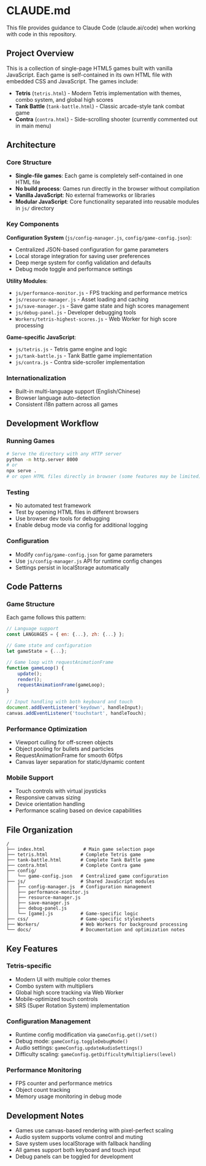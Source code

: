 # CLAUDE.md

This file provides guidance to Claude Code (claude.ai/code) when working with code in this repository.

## Project Overview

This is a collection of single-page HTML5 games built with vanilla JavaScript. Each game is self-contained in its own HTML file with embedded CSS and JavaScript. The games include:

- **Tetris** (`tetris.html`) - Modern Tetris implementation with themes, combo system, and global high scores
- **Tank Battle** (`tank-battle.html`) - Classic arcade-style tank combat game  
- **Contra** (`contra.html`) - Side-scrolling shooter (currently commented out in main menu)

## Architecture

### Core Structure
- **Single-file games**: Each game is completely self-contained in one HTML file
- **No build process**: Games run directly in the browser without compilation
- **Vanilla JavaScript**: No external frameworks or libraries
- **Modular JavaScript**: Core functionality separated into reusable modules in `js/` directory

### Key Components

**Configuration System** (`js/config-manager.js`, `config/game-config.json`):
- Centralized JSON-based configuration for game parameters
- Local storage integration for saving user preferences
- Deep merge system for config validation and defaults
- Debug mode toggle and performance settings

**Utility Modules**:
- `js/performance-monitor.js` - FPS tracking and performance metrics
- `js/resource-manager.js` - Asset loading and caching
- `js/save-manager.js` - Save game state and high scores management
- `js/debug-panel.js` - Developer debugging tools
- `Workers/tetris-highest-scores.js` - Web Worker for high score processing

**Game-specific JavaScript**:
- `js/tetris.js` - Tetris game engine and logic
- `js/tank-battle.js` - Tank Battle game implementation
- `js/contra.js` - Contra side-scroller implementation

### Internationalization
- Built-in multi-language support (English/Chinese)
- Browser language auto-detection
- Consistent i18n pattern across all games

## Development Workflow

### Running Games
```bash
# Serve the directory with any HTTP server
python -m http.server 8000
# or
npx serve .
# or open HTML files directly in browser (some features may be limited)
```

### Testing
- No automated test framework
- Test by opening HTML files in different browsers
- Use browser dev tools for debugging
- Enable debug mode via config for additional logging

### Configuration
- Modify `config/game-config.json` for game parameters
- Use `js/config-manager.js` API for runtime config changes
- Settings persist in localStorage automatically

## Code Patterns

### Game Structure
Each game follows this pattern:
```javascript
// Language support
const LANGUAGES = { en: {...}, zh: {...} };

// Game state and configuration
let gameState = {...};

// Game loop with requestAnimationFrame
function gameLoop() {
    update();
    render();
    requestAnimationFrame(gameLoop);
}

// Input handling with both keyboard and touch
document.addEventListener('keydown', handleInput);
canvas.addEventListener('touchstart', handleTouch);
```

### Performance Optimization
- Viewport culling for off-screen objects
- Object pooling for bullets and particles  
- RequestAnimationFrame for smooth 60fps
- Canvas layer separation for static/dynamic content

### Mobile Support
- Touch controls with virtual joysticks
- Responsive canvas sizing
- Device orientation handling
- Performance scaling based on device capabilities

## File Organization
```
/
├── index.html              # Main game selection page
├── tetris.html            # Complete Tetris game
├── tank-battle.html       # Complete Tank Battle game  
├── contra.html            # Complete Contra game
├── config/
│   └── game-config.json   # Centralized game configuration
├── js/                    # Shared JavaScript modules
│   ├── config-manager.js  # Configuration management
│   ├── performance-monitor.js
│   ├── resource-manager.js
│   ├── save-manager.js
│   ├── debug-panel.js
│   └── [game].js          # Game-specific logic
├── css/                   # Game-specific stylesheets
├── Workers/               # Web Workers for background processing
└── docs/                  # Documentation and optimization notes
```

## Key Features

### Tetris-specific
- Modern UI with multiple color themes
- Combo system with multipliers
- Global high score tracking via Web Worker
- Mobile-optimized touch controls
- SRS (Super Rotation System) implementation

### Configuration Management
- Runtime config modification via `gameConfig.get()/set()`
- Debug mode: `gameConfig.toggleDebugMode()`
- Audio settings: `gameConfig.updateAudioSettings()`
- Difficulty scaling: `gameConfig.getDifficultyMultipliers(level)`

### Performance Monitoring
- FPS counter and performance metrics
- Object count tracking
- Memory usage monitoring in debug mode

## Development Notes
- Games use canvas-based rendering with pixel-perfect scaling
- Audio system supports volume control and muting
- Save system uses localStorage with fallback handling
- All games support both keyboard and touch input
- Debug panels can be toggled for development